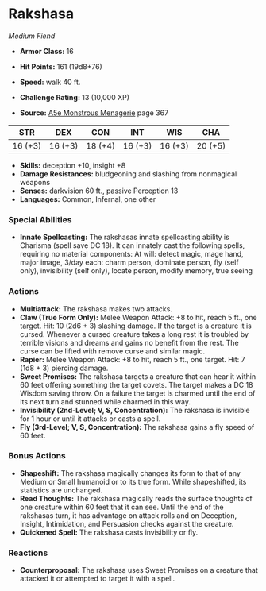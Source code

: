 # Rakshasa

*Medium* *Fiend*

- **Armor Class:** 16
- **Hit Points:** 161 (19d8+76)
- **Speed:** walk 40 ft.

- **Challenge Rating:** 13 (10,000 XP)
- **Source:** [A5e Monstrous Menagerie](https://enpublishingrpg.com/products/level-up-monstrous-menagerie-a5e) page 367

| STR | DEX | CON | INT | WIS | CHA |
| --- | --- | --- | --- | --- | --- |
| 16 (+3) | 16 (+3) | 18 (+4) | 16 (+3) | 16 (+3) | 20 (+5) |

- **Skills:** deception +10, insight +8
- **Damage Resistances:** bludgeoning and slashing from nonmagical weapons
- **Senses:** darkvision 60 ft., passive Perception 13
- **Languages:** Common, Infernal, one other

### Special Abilities

- **Innate Spellcasting:** The rakshasas innate spellcasting ability is Charisma (spell save DC 18). It can innately cast the following spells, requiring no material components: At will: detect magic, mage hand, major image, 3/day each: charm person, dominate person, fly (self only), invisibility (self only), locate person, modify memory, true seeing

### Actions

- **Multiattack:** The rakshasa makes two attacks.
- **Claw (True Form Only):** Melee Weapon Attack: +8 to hit, reach 5 ft., one target. Hit: 10 (2d6 + 3) slashing damage. If the target is a creature  it is cursed. Whenever a cursed creature takes a long rest  it is troubled by terrible visions and dreams and gains no benefit from the rest. The curse can be lifted with remove curse and similar magic.
- **Rapier:** Melee Weapon Attack: +8 to hit, reach 5 ft., one target. Hit: 7 (1d8 + 3) piercing damage.
- **Sweet Promises:** The rakshasa targets a creature that can hear it within 60 feet  offering something the target covets. The target makes a DC 18 Wisdom saving throw. On a failure  the target is charmed until the end of its next turn  and stunned while charmed in this way.
- **Invisibility (2nd-Level; V, S, Concentration):** The rakshasa is invisible for 1 hour or until it attacks or casts a spell.
- **Fly (3rd-Level; V, S, Concentration):** The rakshasa gains a fly speed of 60 feet.

### Bonus Actions

- **Shapeshift:** The rakshasa magically changes its form to that of any Medium or Small humanoid or to its true form. While shapeshifted, its statistics are unchanged.
- **Read Thoughts:** The rakshasa magically reads the surface thoughts of one creature within 60 feet that it can see. Until the end of the rakshasas turn, it has advantage on attack rolls and on Deception, Insight, Intimidation, and Persuasion checks against the creature.
- **Quickened Spell:** The rakshasa casts invisibility or fly.

### Reactions

- **Counterproposal:** The rakshasa uses Sweet Promises on a creature that attacked it or attempted to target it with a spell.


